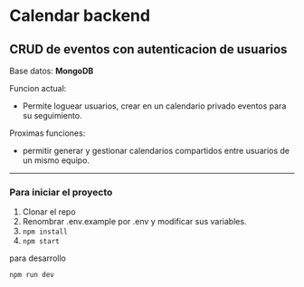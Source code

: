# Calendar backend

## CRUD de eventos con autenticacion de usuarios

Base datos: **MongoDB**

Funcion actual:

- Permite loguear usuarios, crear en un calendario privado eventos para su seguimiento.

Proximas funciones:

- permitir generar y gestionar calendarios compartidos entre usuarios de un mismo equipo.

---

### Para iniciar el proyecto

1. Clonar el repo
2. Renombrar .env.example por .env y modificar sus variables.
3. `npm install`
4. `npm start`

para desarrollo

`npm run dev`
